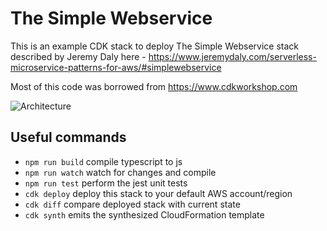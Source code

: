 # The Simple Webservice

This is an example CDK stack to deploy The Simple Webservice stack described by Jeremy Daly here - https://www.jeremydaly.com/serverless-microservice-patterns-for-aws/#simplewebservice

Most of this code was borrowed from https://www.cdkworkshop.com

![Architecture](https://raw.githubusercontent.com/nideveloper/serverless/master/the-simple-webservice/img/arch.png)

## Useful commands

 * `npm run build`   compile typescript to js
 * `npm run watch`   watch for changes and compile
 * `npm run test`    perform the jest unit tests
 * `cdk deploy`      deploy this stack to your default AWS account/region
 * `cdk diff`        compare deployed stack with current state
 * `cdk synth`       emits the synthesized CloudFormation template
